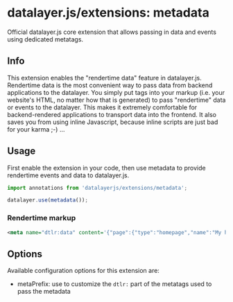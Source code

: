 # datalayer.js/extensions: metadata
Official datalayer.js core extension that allows passing in data and events using dedicated metatags.

## Info
This extension enables the "rendertime data" feature in datalayer.js. Rendertime data is the most convenient way to pass data from backend applications to the datalayer. You simply put <meta> tags into your markup (i.e. your website's HTML, no matter how that is generated) to pass "rendertime" data or events to the datalayer. This makes it extremely comfortable for backend-rendered applications to transport data into the frontend. It also saves you from using inline Javascript, because inline scripts are just bad for your karma ;-) ...

## Usage
First enable the extension in your code, then use metadata to provide rendertime events and data to datalayer.js.

```javascript
import annotations from 'datalayerjs/extensions/metadata';

datalayer.use(metadata());
```

### Rendertime markup
```xml
<meta name="dtlr:data" content='{"page":{"type":"homepage","name":"My homepage"}}' />
```

## Options
Available configuration options for this extension are:
- metaPrefix: use to customize the `dtlr:` part of the metatags used to pass the metadata
